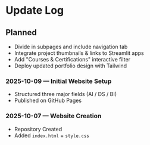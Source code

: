 # Update Log

## Planned

- Divide in subpages and include navigation tab
- Integrate project thumbnails & links to Streamlit apps
- Add "Courses & Certifications" interactive filter
- Deploy updated portfolio design with Tailwind

### 2025-10-09 — Initial Website Setup

- Structured three major fields (AI / DS / BI)
- Published on GitHub Pages

### 2025-10-07 — Website Creation

- Repository Created
- Added `index.html` + `style.css`
